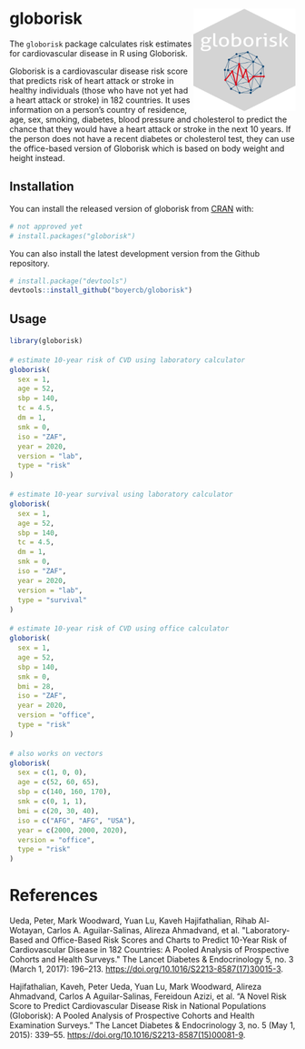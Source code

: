 # globorisk <img src="man/figures/logo.png" align="right" width="180" height="180"/>

<!-- badges: start -->
<!-- badges: end -->
The `globorisk` package calculates risk estimates for cardiovascular disease
in R using Globorisk.

Globorisk is a cardiovascular disease risk score that predicts risk of
heart attack or stroke in healthy individuals (those who have not yet had a
heart attack or stroke) in 182 countries. It uses information on a
person’s country of residence, age, sex, smoking, diabetes, blood pressure and
cholesterol to predict the chance that they would have a heart attack or stroke
in the next 10 years. If the person does not have a recent diabetes or
cholesterol test, they can use the office-based version of Globorisk which is
based on body weight and height instead.

## Installation

You can install the released version of globorisk from [CRAN](https://CRAN.R-project.org) with:

``` r
# not approved yet
# install.packages("globorisk")
```

You can also install the latest development version from the Github repository.

``` r
# install.package("devtools")
devtools::install_github("boyercb/globorisk")
```

## Usage

``` r
library(globorisk)

# estimate 10-year risk of CVD using laboratory calculator 
globorisk(
  sex = 1,
  age = 52,
  sbp = 140,
  tc = 4.5,
  dm = 1,
  smk = 0,
  iso = "ZAF",
  year = 2020,
  version = "lab",
  type = "risk"
)

# estimate 10-year survival using laboratory calculator 
globorisk(
  sex = 1,
  age = 52,
  sbp = 140,
  tc = 4.5,
  dm = 1,
  smk = 0,
  iso = "ZAF",
  year = 2020,
  version = "lab",
  type = "survival"
)

# estimate 10-year risk of CVD using office calculator 
globorisk(
  sex = 1,
  age = 52,
  sbp = 140,
  smk = 0,
  bmi = 28,
  iso = "ZAF",
  year = 2020,
  version = "office",
  type = "risk"
)

# also works on vectors
globorisk(
  sex = c(1, 0, 0),
  age = c(52, 60, 65),
  sbp = c(140, 160, 170),
  smk = c(0, 1, 1),
  bmi = c(20, 30, 40),
  iso = c("AFG", "AFG", "USA"),
  year = c(2000, 2000, 2020),
  version = "office",
  type = "risk"
)


```

# References
Ueda, Peter, Mark Woodward, Yuan Lu, Kaveh Hajifathalian, Rihab Al-Wotayan,
Carlos A. Aguilar-Salinas, Alireza Ahmadvand, et al. "Laboratory-Based and
Office-Based Risk Scores and Charts to Predict 10-Year Risk of Cardiovascular
Disease in 182 Countries: A Pooled Analysis of Prospective Cohorts and Health
Surveys." The Lancet Diabetes & Endocrinology 5, no. 3 (March 1, 2017):
196–213. https://doi.org/10.1016/S2213-8587(17)30015-3.

Hajifathalian, Kaveh, Peter Ueda, Yuan Lu, Mark Woodward, Alireza Ahmadvand,
Carlos A Aguilar-Salinas, Fereidoun Azizi, et al. “A Novel Risk Score to
Predict Cardiovascular Disease Risk in National Populations (Globorisk): A
Pooled Analysis of Prospective Cohorts and Health Examination Surveys.” The
Lancet Diabetes & Endocrinology 3, no. 5 (May 1, 2015): 339–55.
https://doi.org/10.1016/S2213-8587(15)00081-9.

